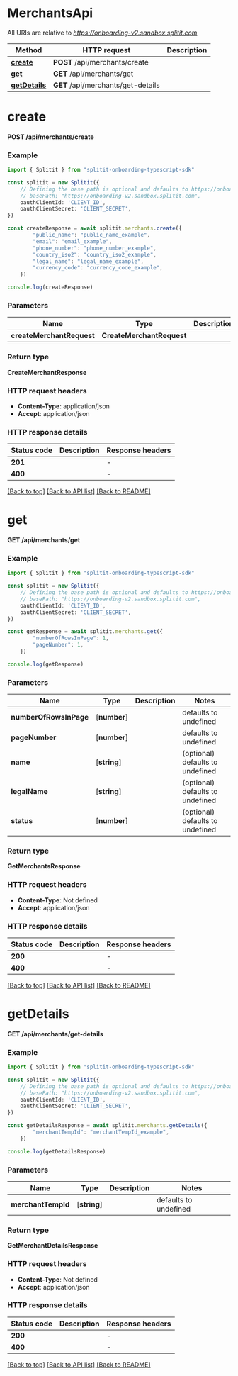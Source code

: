 # MerchantsApi

All URIs are relative to *https://onboarding-v2.sandbox.splitit.com*

Method | HTTP request | Description
------------- | ------------- | -------------
[**create**](MerchantsApi.md#create) | **POST** /api/merchants/create | 
[**get**](MerchantsApi.md#get) | **GET** /api/merchants/get | 
[**getDetails**](MerchantsApi.md#getDetails) | **GET** /api/merchants/get-details | 


# **create**

#### **POST** /api/merchants/create


### Example


```typescript
import { Splitit } from "splitit-onboarding-typescript-sdk"

const splitit = new Splitit({
    // Defining the base path is optional and defaults to https://onboarding-v2.sandbox.splitit.com
    // basePath: "https://onboarding-v2.sandbox.splitit.com",
    oauthClientId: 'CLIENT_ID',
    oauthClientSecret: 'CLIENT_SECRET',
})

const createResponse = await splitit.merchants.create({
        "public_name": "public_name_example",
        "email": "email_example",
        "phone_number": "phone_number_example",
        "country_iso2": "country_iso2_example",
        "legal_name": "legal_name_example",
        "currency_code": "currency_code_example",
    })

console.log(createResponse)

```


### Parameters

Name | Type | Description  | Notes
------------- | ------------- | ------------- | -------------
 **createMerchantRequest** | **CreateMerchantRequest**|  |


### Return type

**CreateMerchantResponse**

### HTTP request headers

 - **Content-Type**: application/json
 - **Accept**: application/json


### HTTP response details
| Status code | Description | Response headers |
|-------------|-------------|------------------|
**201** |  |  -  |
**400** |  |  -  |

[[Back to top]](#) [[Back to API list]](../README.md#documentation-for-api-endpoints) [[Back to README]](../README.md)

# **get**

#### **GET** /api/merchants/get


### Example


```typescript
import { Splitit } from "splitit-onboarding-typescript-sdk"

const splitit = new Splitit({
    // Defining the base path is optional and defaults to https://onboarding-v2.sandbox.splitit.com
    // basePath: "https://onboarding-v2.sandbox.splitit.com",
    oauthClientId: 'CLIENT_ID',
    oauthClientSecret: 'CLIENT_SECRET',
})

const getResponse = await splitit.merchants.get({
        "numberOfRowsInPage": 1,
        "pageNumber": 1,
    })

console.log(getResponse)

```


### Parameters

Name | Type | Description  | Notes
------------- | ------------- | ------------- | -------------
 **numberOfRowsInPage** | [**number**] |  | defaults to undefined
 **pageNumber** | [**number**] |  | defaults to undefined
 **name** | [**string**] |  | (optional) defaults to undefined
 **legalName** | [**string**] |  | (optional) defaults to undefined
 **status** | [**number**] |  | (optional) defaults to undefined


### Return type

**GetMerchantsResponse**

### HTTP request headers

 - **Content-Type**: Not defined
 - **Accept**: application/json


### HTTP response details
| Status code | Description | Response headers |
|-------------|-------------|------------------|
**200** |  |  -  |
**400** |  |  -  |

[[Back to top]](#) [[Back to API list]](../README.md#documentation-for-api-endpoints) [[Back to README]](../README.md)

# **getDetails**

#### **GET** /api/merchants/get-details


### Example


```typescript
import { Splitit } from "splitit-onboarding-typescript-sdk"

const splitit = new Splitit({
    // Defining the base path is optional and defaults to https://onboarding-v2.sandbox.splitit.com
    // basePath: "https://onboarding-v2.sandbox.splitit.com",
    oauthClientId: 'CLIENT_ID',
    oauthClientSecret: 'CLIENT_SECRET',
})

const getDetailsResponse = await splitit.merchants.getDetails({
        "merchantTempId": "merchantTempId_example",
    })

console.log(getDetailsResponse)

```


### Parameters

Name | Type | Description  | Notes
------------- | ------------- | ------------- | -------------
 **merchantTempId** | [**string**] |  | defaults to undefined


### Return type

**GetMerchantDetailsResponse**

### HTTP request headers

 - **Content-Type**: Not defined
 - **Accept**: application/json


### HTTP response details
| Status code | Description | Response headers |
|-------------|-------------|------------------|
**200** |  |  -  |
**400** |  |  -  |

[[Back to top]](#) [[Back to API list]](../README.md#documentation-for-api-endpoints) [[Back to README]](../README.md)


